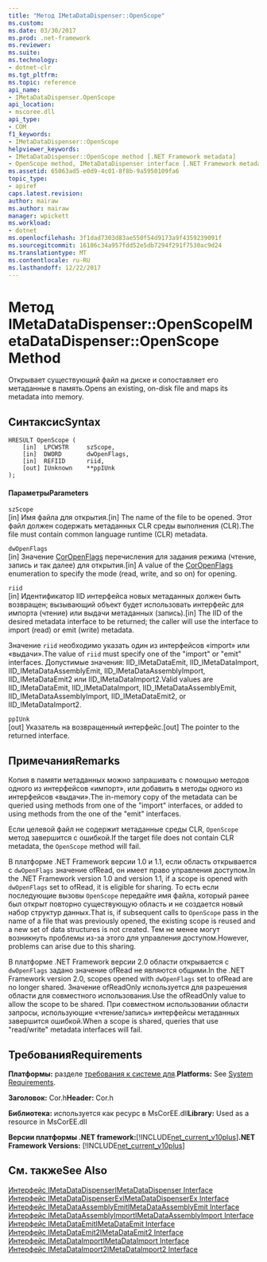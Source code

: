 ```yaml
---
title: "Метод IMetaDataDispenser::OpenScope"
ms.custom: 
ms.date: 03/30/2017
ms.prod: .net-framework
ms.reviewer: 
ms.suite: 
ms.technology:
- dotnet-clr
ms.tgt_pltfrm: 
ms.topic: reference
api_name:
- IMetaDataDispenser.OpenScope
api_location:
- mscoree.dll
api_type:
- COM
f1_keywords:
- IMetaDataDispenser::OpenScope
helpviewer_keywords:
- IMetaDataDispenser::OpenScope method [.NET Framework metadata]
- OpenScope method, IMetaDataDispenser interface [.NET Framework metadata]
ms.assetid: 65063ad5-e0d9-4c01-8f8b-9a5950109fa6
topic_type:
- apiref
caps.latest.revision: 
author: mairaw
ms.author: mairaw
manager: wpickett
ms.workload:
- dotnet
ms.openlocfilehash: 3f1dad7303d83ae550f54d9173a9f4359239091f
ms.sourcegitcommit: 16186c34a957fdd52e5db7294f291f7530ac9d24
ms.translationtype: MT
ms.contentlocale: ru-RU
ms.lasthandoff: 12/22/2017
---
```

# <a name="imetadatadispenseropenscope-method"></a><span data-ttu-id="0e0b7-102">Метод IMetaDataDispenser::OpenScope</span><span class="sxs-lookup"><span data-stu-id="0e0b7-102">IMetaDataDispenser::OpenScope Method</span></span>
<span data-ttu-id="0e0b7-103">Открывает существующий файл на диске и сопоставляет его метаданные в память.</span><span class="sxs-lookup"><span data-stu-id="0e0b7-103">Opens an existing, on-disk file and maps its metadata into memory.</span></span>  
  
## <a name="syntax"></a><span data-ttu-id="0e0b7-104">Синтаксис</span><span class="sxs-lookup"><span data-stu-id="0e0b7-104">Syntax</span></span>  
  
```  
HRESULT OpenScope (  
    [in]  LPCWSTR     szScope,   
    [in]  DWORD       dwOpenFlags,   
    [in]  REFIID      riid,   
    [out] IUnknown    **ppIUnk  
);  
```  
  
#### <a name="parameters"></a><span data-ttu-id="0e0b7-105">Параметры</span><span class="sxs-lookup"><span data-stu-id="0e0b7-105">Parameters</span></span>  
 `szScope`  
 <span data-ttu-id="0e0b7-106">[in] Имя файла для открытия.</span><span class="sxs-lookup"><span data-stu-id="0e0b7-106">[in] The name of the file to be opened.</span></span> <span data-ttu-id="0e0b7-107">Этот файл должен содержать метаданных CLR среды выполнения (CLR).</span><span class="sxs-lookup"><span data-stu-id="0e0b7-107">The file must contain common language runtime (CLR) metadata.</span></span>  
  
 `dwOpenFlags`  
 <span data-ttu-id="0e0b7-108">[in] Значение [CorOpenFlags](../../../../docs/framework/unmanaged-api/metadata/coropenflags-enumeration.md) перечисления для задания режима (чтение, запись и так далее) для открытия.</span><span class="sxs-lookup"><span data-stu-id="0e0b7-108">[in] A value of the [CorOpenFlags](../../../../docs/framework/unmanaged-api/metadata/coropenflags-enumeration.md) enumeration to specify the mode (read, write, and so on) for opening.</span></span>  
  
 `riid`  
 <span data-ttu-id="0e0b7-109">[in] Идентификатор IID интерфейса новых метаданных должен быть возвращен; вызывающий объект будет использовать интерфейс для импорта (чтение) или выдачи метаданных (запись).</span><span class="sxs-lookup"><span data-stu-id="0e0b7-109">[in] The IID of the desired metadata interface to be returned; the caller will use the interface to import (read) or emit (write) metadata.</span></span>  
  
 <span data-ttu-id="0e0b7-110">Значение `riid` необходимо указать один из интерфейсов «import» или «выдачи».</span><span class="sxs-lookup"><span data-stu-id="0e0b7-110">The value of `riid` must specify one of the "import" or "emit" interfaces.</span></span> <span data-ttu-id="0e0b7-111">Допустимые значения: IID_IMetaDataEmit, IID_IMetaDataImport, IID_IMetaDataAssemblyEmit, IID_IMetaDataAssemblyImport, IID_IMetaDataEmit2 или IID_IMetaDataImport2.</span><span class="sxs-lookup"><span data-stu-id="0e0b7-111">Valid values are IID_IMetaDataEmit, IID_IMetaDataImport, IID_IMetaDataAssemblyEmit, IID_IMetaDataAssemblyImport, IID_IMetaDataEmit2, or IID_IMetaDataImport2.</span></span>  
  
 `ppIUnk`  
 <span data-ttu-id="0e0b7-112">[out] Указатель на возвращенный интерфейс.</span><span class="sxs-lookup"><span data-stu-id="0e0b7-112">[out] The pointer to the returned interface.</span></span>  
  
## <a name="remarks"></a><span data-ttu-id="0e0b7-113">Примечания</span><span class="sxs-lookup"><span data-stu-id="0e0b7-113">Remarks</span></span>  
 <span data-ttu-id="0e0b7-114">Копия в памяти метаданных можно запрашивать с помощью методов одного из интерфейсов «импорт», или добавить в методы одного из интерфейсов «выдачи».</span><span class="sxs-lookup"><span data-stu-id="0e0b7-114">The in-memory copy of the metadata can be queried using methods from one of the "import" interfaces, or added to using methods from the one of the "emit" interfaces.</span></span>  
  
 <span data-ttu-id="0e0b7-115">Если целевой файл не содержит метаданные среды CLR, `OpenScope` метод завершится с ошибкой.</span><span class="sxs-lookup"><span data-stu-id="0e0b7-115">If the target file does not contain CLR metadata, the `OpenScope` method will fail.</span></span>  
  
 <span data-ttu-id="0e0b7-116">В платформе .NET Framework версии 1.0 и 1.1, если область открывается с `dwOpenFlags` значение ofRead, он имеет право управления доступом.</span><span class="sxs-lookup"><span data-stu-id="0e0b7-116">In the .NET Framework version 1.0 and version 1.1, if a scope is opened with `dwOpenFlags` set to ofRead, it is eligible for sharing.</span></span> <span data-ttu-id="0e0b7-117">То есть если последующие вызовы `OpenScope` передайте имя файла, который ранее был открыт повторно существующую область и не создается новый набор структур данных.</span><span class="sxs-lookup"><span data-stu-id="0e0b7-117">That is, if subsequent calls to `OpenScope` pass in the name of a file that was previously opened, the existing scope is reused and a new set of data structures is not created.</span></span> <span data-ttu-id="0e0b7-118">Тем не менее могут возникнуть проблемы из-за этого для управления доступом.</span><span class="sxs-lookup"><span data-stu-id="0e0b7-118">However, problems can arise due to this sharing.</span></span>  
  
 <span data-ttu-id="0e0b7-119">В платформе .NET Framework версии 2.0 области открывается с `dwOpenFlags` задано значение ofRead не являются общими.</span><span class="sxs-lookup"><span data-stu-id="0e0b7-119">In the .NET Framework version 2.0, scopes opened with `dwOpenFlags` set to ofRead are no longer shared.</span></span> <span data-ttu-id="0e0b7-120">Значение ofReadOnly используется для разрешения области для совместного использования.</span><span class="sxs-lookup"><span data-stu-id="0e0b7-120">Use the ofReadOnly value to allow the scope to be shared.</span></span> <span data-ttu-id="0e0b7-121">При совместном использовании области запросы, использующие «чтение/запись» интерфейсы метаданных завершится ошибкой.</span><span class="sxs-lookup"><span data-stu-id="0e0b7-121">When a scope is shared, queries that use "read/write" metadata interfaces will fail.</span></span>  
  
## <a name="requirements"></a><span data-ttu-id="0e0b7-122">Требования</span><span class="sxs-lookup"><span data-stu-id="0e0b7-122">Requirements</span></span>  
 <span data-ttu-id="0e0b7-123">**Платформы:** разделе [требования к системе для](../../../../docs/framework/get-started/system-requirements.md).</span><span class="sxs-lookup"><span data-stu-id="0e0b7-123">**Platforms:** See [System Requirements](../../../../docs/framework/get-started/system-requirements.md).</span></span>  
  
 <span data-ttu-id="0e0b7-124">**Заголовок:** Cor.h</span><span class="sxs-lookup"><span data-stu-id="0e0b7-124">**Header:** Cor.h</span></span>  
  
 <span data-ttu-id="0e0b7-125">**Библиотека:** используется как ресурс в MsCorEE.dll</span><span class="sxs-lookup"><span data-stu-id="0e0b7-125">**Library:** Used as a resource in MsCorEE.dll</span></span>  
  
 <span data-ttu-id="0e0b7-126">**Версии платформы .NET framework:**[!INCLUDE[net_current_v10plus](../../../../includes/net-current-v10plus-md.md)]</span><span class="sxs-lookup"><span data-stu-id="0e0b7-126">**.NET Framework Versions:** [!INCLUDE[net_current_v10plus](../../../../includes/net-current-v10plus-md.md)]</span></span>  
  
## <a name="see-also"></a><span data-ttu-id="0e0b7-127">См. также</span><span class="sxs-lookup"><span data-stu-id="0e0b7-127">See Also</span></span>  
 [<span data-ttu-id="0e0b7-128">Интерфейс IMetaDataDispenser</span><span class="sxs-lookup"><span data-stu-id="0e0b7-128">IMetaDataDispenser Interface</span></span>](../../../../docs/framework/unmanaged-api/metadata/imetadatadispenser-interface.md)  
 [<span data-ttu-id="0e0b7-129">Интерфейс IMetaDataDispenserEx</span><span class="sxs-lookup"><span data-stu-id="0e0b7-129">IMetaDataDispenserEx Interface</span></span>](../../../../docs/framework/unmanaged-api/metadata/imetadatadispenserex-interface.md)  
 [<span data-ttu-id="0e0b7-130">Интерфейс IMetaDataAssemblyEmit</span><span class="sxs-lookup"><span data-stu-id="0e0b7-130">IMetaDataAssemblyEmit Interface</span></span>](../../../../docs/framework/unmanaged-api/metadata/imetadataassemblyemit-interface.md)  
 [<span data-ttu-id="0e0b7-131">Интерфейс IMetaDataAssemblyImport</span><span class="sxs-lookup"><span data-stu-id="0e0b7-131">IMetaDataAssemblyImport Interface</span></span>](../../../../docs/framework/unmanaged-api/metadata/imetadataassemblyimport-interface.md)  
 [<span data-ttu-id="0e0b7-132">Интерфейс IMetaDataEmit</span><span class="sxs-lookup"><span data-stu-id="0e0b7-132">IMetaDataEmit Interface</span></span>](../../../../docs/framework/unmanaged-api/metadata/imetadataemit-interface.md)  
 [<span data-ttu-id="0e0b7-133">Интерфейс IMetaDataEmit2</span><span class="sxs-lookup"><span data-stu-id="0e0b7-133">IMetaDataEmit2 Interface</span></span>](../../../../docs/framework/unmanaged-api/metadata/imetadataemit2-interface.md)  
 [<span data-ttu-id="0e0b7-134">Интерфейс IMetaDataImport</span><span class="sxs-lookup"><span data-stu-id="0e0b7-134">IMetaDataImport Interface</span></span>](../../../../docs/framework/unmanaged-api/metadata/imetadataimport-interface.md)  
 [<span data-ttu-id="0e0b7-135">Интерфейс IMetaDataImport2</span><span class="sxs-lookup"><span data-stu-id="0e0b7-135">IMetaDataImport2 Interface</span></span>](../../../../docs/framework/unmanaged-api/metadata/imetadataimport2-interface.md)
